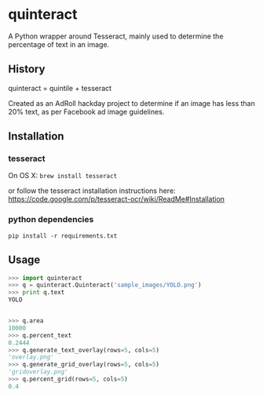 # quinteract
A Python wrapper around Tesseract, mainly used to determine the percentage of text in an image.

## History
quinteract = quintile + tesseract

Created as an AdRoll hackday project to determine if an image has less than 20% text, as per Facebook ad image guidelines.

## Installation

### tesseract
On OS X:
`brew install tesseract`

or follow the tesseract installation instructions here: https://code.google.com/p/tesseract-ocr/wiki/ReadMe#Installation

### python dependencies
`pip install -r requirements.txt`

## Usage
```python
>>> import quinteract
>>> q = quinteract.Quinteract('sample_images/YOLO.png')
>>> print q.text
YOLO


>>> q.area
10000
>>> q.percent_text
0.2444
>>> q.generate_text_overlay(rows=5, cols=5)
'overlay.png'
>>> q.generate_grid_overlay(rows=5, cols=5)
'gridoverlay.png'
>>> q.percent_grid(rows=5, cols=5)
0.4
```
